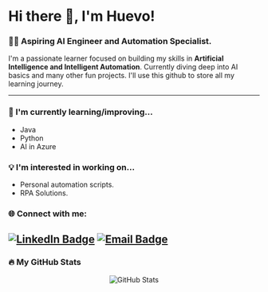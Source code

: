 # Hi there 👋, I'm Huevo!

### 🧑‍💻 Aspiring AI Engineer and Automation Specialist.
I'm a passionate learner focused on building my skills in **Artificial Intelligence and Intelligent Automation**. 
Currently diving deep into AI basics and many other fun projects. I'll use this github to store all my learning journey.

---

### 🌱 I'm currently learning/improving...
* Java
* Python
* AI in Azure

### 💡 I'm interested in working on...
* Personal automation scripts.
* RPA Solutions.

### 🌐 Connect with me:
[![LinkedIn Badge](https://img.shields.io/badge/-LinkedIn-blue?style=flat-square&logo=Linkedin&logoColor=white)]([https://www.linkedin.com/in/javier-fernandez-alvarado/])
[![Email Badge](https://img.shields.io/badge/Email-D14836?style=flat-square&logo=gmail&logoColor=white)](mailto:javier_f13@outlook.com)
---

### 🔥 My GitHub Stats

<p align="center">
  <img src="https://github-readme-stats.vercel.app/api?username=huevo-dev&show_icons=true&theme=vue&hide_border=true" alt="GitHub Stats" />
</p>

